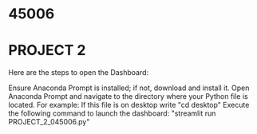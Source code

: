 # 45006


# PROJECT 2

Here are the steps to open the Dashboard:

Ensure Anaconda Prompt is installed; if not, download and install it.
Open Anaconda Prompt and navigate to the directory where your Python file is located.
For example: If this file is on desktop write "cd desktop"
Execute the following command to launch the dashboard: "streamlit run PROJECT_2_045006.py"
